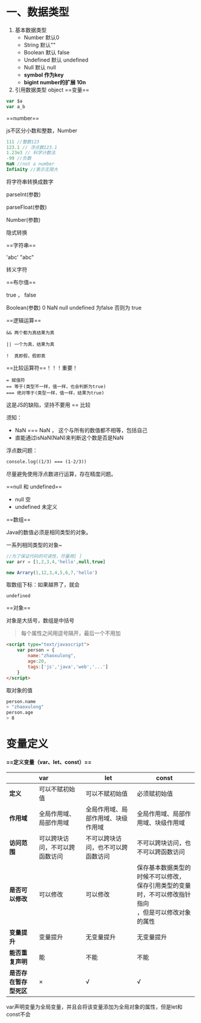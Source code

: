 # 一、数据类型
1. 基本数据类型
    - Number 默认0
    - String 默认""
    - Boolean 默认 false
    - Undefined 默认 undefined
    - Null 默认 null
    - **symbol  作为key**
    - **bigint  number的扩展 10n**
2. 引用数据类型 object
==变量==

```javascript
var $a
var a_b

```



==number==

js不区分小数和整数，Number

```javascript
111 //整数123
123.1 // 浮点数123.1
1.23e3 // 科学计数法
-99 //负数
NaN //not a number
Infinity //表示无限大
```

将字符串转换成数字

parseInt(参数)

parseFloat(参数)

Number(参数)

隐式转换



==字符串==

'abc'  "abc"

转义字符



==布尔值==

true ， false

Boolean(参数) 0 NaN null undefined 为false 否则为 true



==逻辑运算==

```
&& 两个都为真结果为真

|| 一个为真，结果为真

!  真即假，假即真
```



==比较运算符==！！！重要！

```
= 赋值符
== 等于(类型不一样，值一样，也会判断为true)
=== 绝对等于(类型一样，值一样，结果为true)
```

这是JS的缺陷，坚持不要用 == 比较

须知：

- NaN === NaN ， 这个与所有的数值都不相等，包括自己
- 直能通过isNaN(NaN)来判断这个数是否是NaN

浮点数问题：

```html
console.log((1/3) === (1-2/3))
```

尽量避免使用浮点数进行运算，存在精度问题。



==null 和 undefined==

- null 空
- undefined 未定义



==数组==

Java的数值必须是相同类型的对象。

一系列相同类型的对象~



```javascript
//为了保证代码的可读性，尽量用[ ]
var arr = [1,2,3,4,'hello',null,true]

new Arrary(1,12,3,4,5,6,7,'hello')
```

取数组下标：如果越界了，就会

```
undefined
```



==对象==

对象是大括号，数组是中括号

> 每个属性之间用逗号隔开，最后一个不用加

```html
<script type="text/javascript">
    var person = {
        name:"zhaoxulong",
        age:20,
        tags:['js','java','web','...']
    }
</script>
```

取对象的值

```bash
person.name
> "zhaoxulong"
person.age
> 8
```



# 变量定义

#### ==定义变量（var、let、const）==

|                        | var                            | let                                | const                                                        |
| ---------------------- | :----------------------------- | ---------------------------------- | ------------------------------------------------------------ |
| **定义**               | 可以不赋初始值                 | 可以不赋初始值                     | 必须赋初始值                                                 |
| **作用域**             | 全局作用域、局部作用域         | 全局作用域、局部作用域、块级作用域 | 全局作用域、局部作用域、块级作用域                           |
| **访问范围**           | 可以跨块访问，不可以跨函数访问 | 不可以跨块访问，也不可以跨函数访问 | 不可以跨块访问，也不可以跨函数访问                           |
| **是否可以修改**       | 可以修改                       | 可以修改                           | 保存基本数据类型的时候不可以修改，<br />保存引用类型的变量时，不可以修改指针指向<br />，但是可以修改对象的属性 |
| **变量提升**           | 变量提升                       | 无变量提升                         | 无变量提升                                                   |
| **能否重复声明**       | 能                             | 不能                               | 不能                                                         |
| **是否存在暂存型死区** | ×                              | √                                  | √                                                            |

var声明变量为全局变量，并且会将该变量添加为全局对象的属性，但是let和const不会
